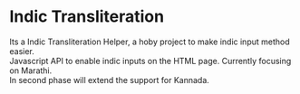 # Indic Transliteration
Its a Indic Transliteration Helper, a hoby project to make indic input method easier.</br>
Javascript API to enable indic inputs on the HTML page. Currently focusing on Marathi.</br>
In second phase will extend the support for Kannada.
